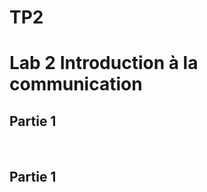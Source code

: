 <h1> TP2 </h1>

<h1>Lab 2 Introduction à la communication</h1>

<h2> Partie 1</h2>

<img src=""/>
<img src=""/>

<h2> Partie 1</h2>
<img src=""/>
<img src=""/>

